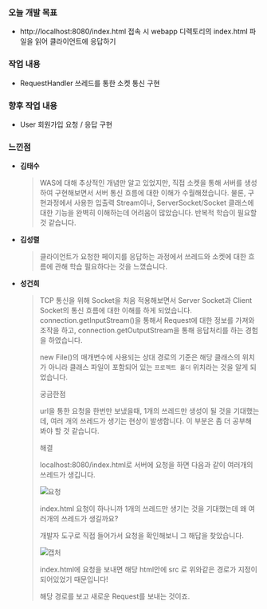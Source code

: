 ### 오늘 개발 목표
* http://localhost:8080/index.html 접속 시 webapp 디렉토리의 index.html 파일을 읽어 클라이언트에 응답하기

### 작업 내용
* RequestHandler 쓰레드를 통한 소켓 통신 구현

### 향후 작업 내용
* User 회원가입 요청 / 응답 구현

### 느낀점

* **김태수**

    > WAS에 대해 추상적인 개념만 알고 있었지만, 직접 소켓을 통해 서버를 생성하여 구현해보면서 서버 통신 흐름에 대한 이해가
    수월해졌습니다. 물론, 구현과정에서 사용한 입출력 Stream이나, ServerSocket/Socket 클래스에 대한 기능을 완벽히 이해하는데 어려움이
    많았습니다. 반복적 학습이 필요할 것 같습니다.



* **김성렬**

    >  클라이언트가 요청한 페이지를 응답하는 과정에서 쓰레드와 소켓에 대한 흐름에 관해 학습 필요하다는 것을 느꼈습니다.
             



* **성건희**
   
    > TCP 통신을 위해 Socket을 처음 적용해보면서 Server Socket과 Client Socket의 통신 흐름에 대한 이해를 하게 되었습니다. connection.getInputStream()을 통해서 Request에 대한 정보를 가져와 조작을 하고, connection.getOutputStream을 통해 응답처리를 하는 경험을 하였습니다.
    >
    > new File()의 매개변수에 사용되는 상대 경로의 기준은 해당 클래스의 위치가 아니라 클래스 파일이 포함되어 있는 `프로젝트 폴더` 위치라는 것을 알게 되었습니다.
    >
    > 궁금한점
    >>
    > url을 통한 요청을 한번만 보냈을때, 1개의 쓰레드만 생성이 될 것을 기대했는데, 여러 개의 쓰레드가 생기는 현상이 발생합니다. 이 부분은 좀 더 공부해 봐야 할 것 같습니다. 
    >>
    > 해결
    >
    > localhost:8080/index.html로 서버에 요청을 하면 다음과 같이 여러개의 쓰레드가 생깁니다.
    >
    >   ![요청](https://user-images.githubusercontent.com/33652399/62046462-efaa1e80-b242-11e9-886f-bd4390e05a31.PNG)
    >
    >   
    >
    >   index.html 요청이 하나니까 1개의 쓰레드만 생기는 것을 기대했는데 왜 여러개의 쓰레드가 생길까요?
    >
    >   개발자 도구로 직접 들어가서 요청을 확인해보니 그 해답을 찾았습니다.
    >
    >   ![캡처](https://user-images.githubusercontent.com/33652399/62046446-e751e380-b242-11e9-9914-69388d9e3017.PNG)
    >
    >   index.html에 요청을 보내면 해당 html안에 src 로 위와같은 경로가 지정이 되어있었기 때문입니다!
    >
    >   해당 경로를 보고 새로운 Request를 보내는 것이죠.